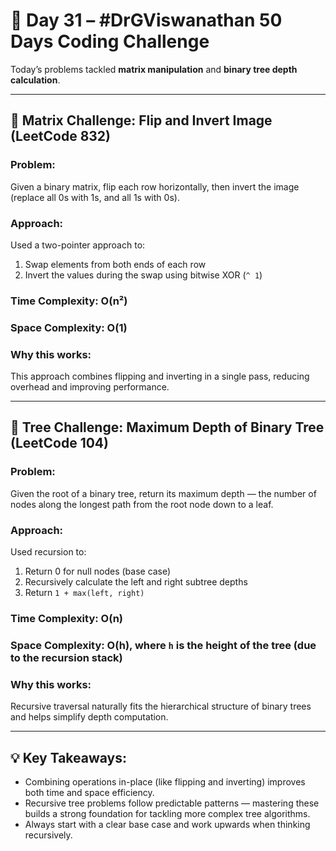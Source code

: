 # 🚀 Day 31 – #DrGViswanathan 50 Days Coding Challenge

Today’s problems tackled **matrix manipulation** and **binary tree depth calculation**.

---

## 💫 Matrix Challenge: Flip and Invert Image (LeetCode 832)

### **Problem:**  
Given a binary matrix, flip each row horizontally, then invert the image (replace all 0s with 1s, and all 1s with 0s).

### **Approach:**  
Used a two-pointer approach to:
1. Swap elements from both ends of each row
2. Invert the values during the swap using bitwise XOR (`^ 1`)

### **Time Complexity:** O(n²)  
### **Space Complexity:** O(1)

### **Why this works:**  
This approach combines flipping and inverting in a single pass, reducing overhead and improving performance.

---

## 💫 Tree Challenge: Maximum Depth of Binary Tree (LeetCode 104)

### **Problem:**  
Given the root of a binary tree, return its maximum depth — the number of nodes along the longest path from the root node down to a leaf.

### **Approach:**  
Used recursion to:
1. Return 0 for null nodes (base case)  
2. Recursively calculate the left and right subtree depths  
3. Return `1 + max(left, right)`

### **Time Complexity:** O(n)  
### **Space Complexity:** O(h), where `h` is the height of the tree (due to the recursion stack)

### **Why this works:**  
Recursive traversal naturally fits the hierarchical structure of binary trees and helps simplify depth computation.

---

## 💡 Key Takeaways:

- Combining operations in-place (like flipping and inverting) improves both time and space efficiency.
- Recursive tree problems follow predictable patterns — mastering these builds a strong foundation for tackling more complex tree algorithms.
- Always start with a clear base case and work upwards when thinking recursively.



